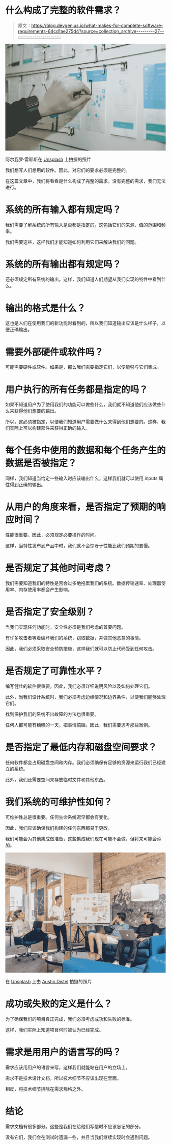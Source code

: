 # 什么构成了完整的软件需求？

> 原文：<https://blog.devgenius.io/what-makes-for-complete-software-requirements-64cd1ae275d4?source=collection_archive---------27----------------------->

![](img/2ad272b1df9b4e78a126a9e1f14eac4e.png)

阿尔瓦罗·雷耶斯在 [Unsplash](https://unsplash.com?utm_source=medium&utm_medium=referral) 上拍摄的照片

我们想写人们想用的软件。因此，对它们的要求必须是完整的。

在这篇文章中，我们将看看是什么构成了完整的需求。没有完整的需求，我们无法进行。

# 系统的所有输入都有规定吗？

我们需要了解系统的所有输入是否都是指定的。这包括它们的来源、值的范围和频率。

我们需要这些，这样我们才能知道如何利用它们来解决我们的问题。

# 系统的所有输出都有规定吗？

还必须规定所有系统的输出。这样，我们知道人们期望从我们实现的特性中看到什么。

# 输出的格式是什么？

这也是人们在使用我们的新功能时看到的，所以我们知道输出应该是什么样子，以便正确输出。

# 需要外部硬件或软件吗？

可能需要硬件或软件。如果是，那么我们需要指定它们，以便能够与它们集成。

# 用户执行的所有任务都是指定的吗？

如果不知道用户为了使用我们的功能可以做些什么，我们就不知道他们应该做些什么来获得他们想要的输出。

所以，这必须被指定，以便我们知道用户需要做什么来得到他们想要的。这样，我们实际上可以构建部件来获得正确的输入。

# 每个任务中使用的数据和每个任务产生的数据是否被指定？

同样，我们知道当给定一些输入时应该输出什么，这样我们就可以使用 inputs 属性得到正确的输出。

# 从用户的角度来看，是否指定了预期的响应时间？

性能很重要。因此，必须规定必要操作的时间。

这样，当特性发布到产品中时，我们就不会惊讶于性能比我们预期的要慢。

# 是否规定了其他时间考虑？

我们需要知道我们的特性是否会过多地拖累我们的系统。数据传输速率、处理器使用率、内存使用率都会产生影响。

# 是否指定了安全级别？

当我们实现任何功能时，安全性必须是我们考虑的首要问题。

有许多攻击者等着破坏我们的系统，窃取数据，并做其他恶意的事情。

因此，我们必须采取安全预防措施，这样我们就可以防止代码受到任何攻击。

# 是否规定了可靠性水平？

编写健壮的软件很重要。因此，我们必须详细说明风险以及如何处理它们。

此外，当我们设计系统时，我们必须考虑边缘情况和边界条件，以便我们能够处理它们。

找到保护我们的系统不出故障的方法也很重要。

任何人都可能有糟糕的一天，把事情搞砸。因此，我们需要思考那些案例。

# 是否指定了最低内存和磁盘空间要求？

任何软件都会占用磁盘空间和内存。我们必须确保有足够的资源来运行我们已经建立的系统。

此外，我们还需要空间来存放临时文件和其他东西。

# 我们系统的可维护性如何？

可维护性总是很重要。任何生命系统迟早都会有变化。

因此，我们应该确保我们构建的任何东西都易于更改。

我们可能会为其他集成做准备，这些集成我们现在可能不会做，但将来可能会添加。

![](img/d9dced1ac58756e148895d2841161752.png)

在 [Unsplash](https://unsplash.com?utm_source=medium&utm_medium=referral) 上由 [Austin Distel](https://unsplash.com/@austindistel?utm_source=medium&utm_medium=referral) 拍摄的照片

# 成功或失败的定义是什么？

为了确保我们的项目真正完成，我们必须考虑成功和失败的标准。

这样，我们实际上知道项目何时被认为已经完成。

# 需求是用用户的语言写的吗？

需求应该用用户的语言来写，这样我们就能站在用户的立场上。

需求不是技术设计文档，所以技术细节不应该出现在里面。

相反，将技术细节排除在需求规格之外。

# 结论

需求文档有很多部分。这些是我们在给他们写信时不应该忘记的部分。

没有它们，我们会在测试时遗漏一些，并且当我们继续实现时会遇到问题。